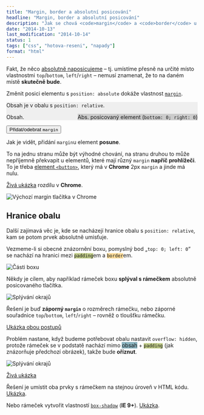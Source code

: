 ```yaml
---
title: "Margin, border a absolutní posicování"
headline: "Margin, border a absolutní posicování"
description: "Jak se chová <code>margin</code> a <code>border</code> u absolutně posicovaných elementů."
date: "2014-10-13"
last_modification: "2014-10-14"
status: 1
tags: ["css", "hotova-reseni", "napady"]
format: "html"
---
```


<p>Fakt, že něco <a href="/position#absolute">absolutně naposicujeme</a> – tj. umístíme přesně na určité místo vlastnostmi <code>top</code>/<code>bottom</code>, <code>left</code>/<code>right</code> – nemusí znamenat, že to na daném místě <b>skutečně bude</b>.</p>

<p>Změnit posici elementu s <code>position: absolute</code> dokáže vlastnost <a href="/margin"><code>margin</code></a>.</p>

<div class="live">
  <style>
    .obal {position: relative; background: #efefef;}
    .obal > span {position: absolute; right: 0; bottom: 0; background: #ccc;}
    .obal .s-marginem {margin: 1em}
  </style>
  <div class="obal">    
    <p>Obsah je v obalu s <code>position: relative</code>.</p>    
    <p>Obsah.</p>  
    <span id="posicovany">Abs. posicovaný element (<code>bottom: 0; right: 0</code>)</span>
  </div>
</div>

<p><button onclick="toggle(document.getElementById('posicovany'), 's-marginem')">Přidat/odebrat <code>margin</code></button></p>

<p>Jak je vidět, přidání <code>margin</code>u element <b>posune</b>.</p>

<p>To na jednu stranu může být výhodné chování, na stranu druhou to může nepříjemně překvapit u elementů, které mají různý <code>margin</code> <b>napříč prohlížeči</b>. To je třeba <a href="/button">element <code>&lt;button></code></a>, který má v <b>Chrome</b> 2px <code>margin</code> a jinde má nulu.</p>


<p><a href="http://kod.djpw.cz/algb">Živá ukázka</a> rozdílu v <b>Chrome</b>.</p>

<p><img src="/files/margin-border-absolute/margin-button.png" alt="Výchozí margin tlačítka v Chrome" class="border"></p>


<h2 id="hranice">Hranice obalu</h2>

<p>Další zajímavá věc je, kde se nacházejí hranice obalu s <code>position: relative</code>, kam se potom prvek absolutně umisťuje.</p>

<p>Vezmeme-li si obecné znázornění boxu, pomyslný bod „<code>top: 0; left: 0</code>“ se nachází na hranici mezi <code style="background: #C1CD89">padding</code>em a <code style="background: #FCDB9A">border</code>em.</p>

<p><img src="/files/margin-border-absolute/box.png" alt="Části boxu" class="border"></p>

<p>Někdy je cílem, aby například rámeček boxu <b>splýval s rámečkem</b> absolutně posicovaného tlačítka.</p>

<p><img src="/files/margin-border-absolute/tlacitko-okraj.png" alt="Splývání okrajů" class="border"></p>

<p>Řešení je buď <b>záporný <code>margin</code></b> o rozměrech rámečku, nebo záporné souřadnice <code>top</code>/<code>bottom</code>, <code>left</code>/<code>right</code> – rovněž o tloušťku rámečku.</p>

<p><a href="http://kod.djpw.cz/blgb">Ukázka obou postupů</a></p>

<p>Problém nastane, když budeme potřebovat obalu nastavit <code>overflow: hidden</code>, protože rámeček se v podstatě nachází mimo <span style="background: #8AB3BF">obsah</span> + <code style="background: #C1CD89">padding</code> (jak znázorňuje předchozí obrázek), takže bude <b>oříznut</b>.</p>

<p><img src="/files/margin-border-absolute/tlacitko-okraj-overflow.png" alt="Splývání okrajů" class="border"></p>

<p><a href="http://kod.djpw.cz/clgb">Živá ukázka</a></p>

<p>Řešení je umístit oba prvky s rámečkem na stejnou úroveň v HTML kódu. <a href="http://kod.djpw.cz/dlgb">Ukázka</a>.</p>

<p>Nebo rámeček vytvořit vlastností <a href="/box-shadow"><code>box-shadow</code></a> (<b>IE 9+</b>). <a href="http://kod.djpw.cz/flgb">Ukázka</a>.</p>